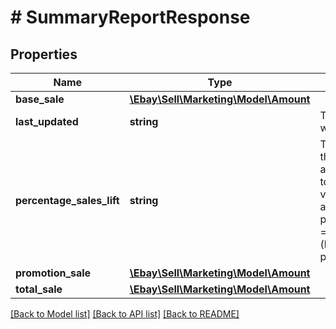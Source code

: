 # # SummaryReportResponse

## Properties

Name | Type | Description | Notes
------------ | ------------- | ------------- | -------------
**base_sale** | [**\Ebay\Sell\Marketing\Model\Amount**](Amount.md) |  | [optional]
**last_updated** | **string** | The date the report was generated. | [optional]
**percentage_sales_lift** | **string** | The percentage of the total dollar amount gained due to promotions. This value is calculated as follows: precentageSalesLift &#x3D; promotionSale / (baseSale + promotionSale) | [optional]
**promotion_sale** | [**\Ebay\Sell\Marketing\Model\Amount**](Amount.md) |  | [optional]
**total_sale** | [**\Ebay\Sell\Marketing\Model\Amount**](Amount.md) |  | [optional]

[[Back to Model list]](../../README.md#models) [[Back to API list]](../../README.md#endpoints) [[Back to README]](../../README.md)
